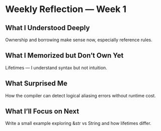 # Weekly Reflection — Week 1                                                                   
                                                                                              
## What I Understood Deeply                                                                    
Ownership and borrowing make sense now, especially reference rules.                            
                                                                                                    
## What I Memorized but Don’t Own Yet                                                          
Lifetimes — I understand syntax but not intuition.                                             
                                                                                                     
## What Surprised Me                                                                           
How the compiler can detect logical aliasing errors without runtime cost.                      
    
## What I’ll Focus on Next
Write a small example exploring &str vs String and how lifetimes differ.
